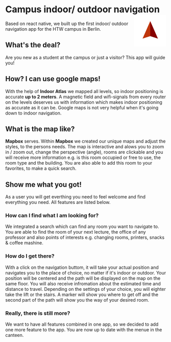 # Campus indoor/ outdoor navigation <img align="right" src="https://github.com/Ch-W3st/backstein/blob/master/logo.png">

Based on react native, we built up the first indoor/ outdoor navigation app for the HTW campus in Berlin.

## What's the deal?

Are you new as a student at the campus or just a visitor? This app will guide you!

## How? I can use google maps!

With the help of **Indoor Atlas** we mapped all levels, so indoor positioning is accurate **up to 2 meters**.
A magnetic field and wifi-signals from every router on the levels deserves us with information which makes indoor positioning as accurate as it can be. Google maps is not very helpful when it's going down to indoor navigation.

## What is the map like?

**Mapbox** serves. Within **Mapbox** we created our unique maps and adjust the styles, to the persons needs.
The map is interactive and alows you to zoom in / zoom out, change the perspective (angle), rooms are clickable and you will receive more information e.g. is this room occupied or free to use, the room type and the building. You are also able to add this room to your favorites, to make a quick search.

## Show me what you got!

As a user you will get everthing you need to feel welcome and find everything you need.
All features are listed below.

### How can I find what I am looking for?

We integrated a search which can find any room you want to navigate to. 
You are able to find the room of your next lecture, the office of any professor and also points of interests e.g. 
changing rooms, printers, snacks & coffee mashine.

### How do I get there?

With a click on the navigation buttom, it will take your actual position and navigates you to the place of choice, no matter if it's indoor or outdoor. Your position will be centered and the path will be displayed on the map on the same floor. You will also receive infromation about the estimated time and distance to travel.
Depending on the settings of your choice, you will eighter take the lift or the stairs. 
A marker will show you where to get off and the second part of the path will show you the way of your desired room.


### Really, there is still more?

We want to have all features combined in one app, so we decided to add one more feature to the app. You are now up to date with the menue in the canteen.


